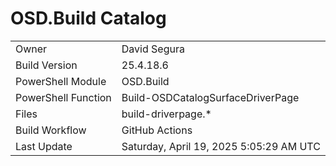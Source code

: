 ﻿# OSD.Build Catalog

| | |
|-|-|
| Owner | David Segura |
| Build Version | 25.4.18.6 |
| PowerShell Module | OSD.Build |
| PowerShell Function | Build-OSDCatalogSurfaceDriverPage |
| Files | build-driverpage.* |
| Build Workflow | GitHub Actions |
| Last Update | Saturday, April 19, 2025 5:05:29 AM UTC |
